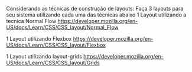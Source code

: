 Considerando as técnicas de construção de layouts: Faça 3 layouts para seu sistema utilizando cada uma das técnicas abaixo
1 Layout utilizando a tecnica Normal Flow
https://developer.mozilla.org/en-US/docs/Learn/CSS/CSS_layout/Normal_Flow

1 Layout utilizando Flexbox
https://developer.mozilla.org/en-US/docs/Learn/CSS/CSS_layout/Flexbox

1 Layout utilizando layout-grids
https://developer.mozilla.org/en-US/docs/Learn/CSS/CSS_layout/Grids
